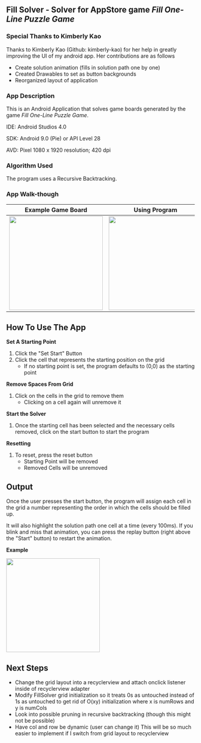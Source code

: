 ## Fill Solver - Solver for AppStore game *Fill One-Line Puzzle Game*
### Special Thanks to Kimberly Kao ###
Thanks to Kimberly Kao (Github: kimberly-kao) for her help in greatly improving the UI of my android app. 
Her contributions are as follows
   - Create solution animation (fills in solution path one by one)
   - Created Drawables to set as button backgrounds
   - Reorganized layout of application 

### App Description
This is an Android Application that solves game boards generated by the game *Fill One-Line Puzzle Game*. 

IDE: Android Studios 4.0

SDK: Android 9.0 (Pie) or API Level 28

AVD: Pixel 1080 x 1920 resolution; 420 dpi

### Algorithm Used
The program uses a Recursive Backtracking. 

### App Walk-though
Example Game Board         |  Using Program
:-------------------------:|:-------------------------:
<img src="https://github.com/samliu000/FillSolver/blob/master/ReadMeAssets/ExampleGameBoard.PNG" width=250><br>  |  <img src="https://github.com/samliu000/FillSolver/blob/master/ReadMeAssets/Demo.gif" width=250><br>

## How To Use The App
**Set A Starting Point**
1. Click the "Set Start" Button
2. Click the cell that represents the starting position on the grid
   - If no starting point is set, the program defaults to (0,0) as the starting point
  
**Remove Spaces From Grid**
1. Click on the cells in the grid to remove them
   - Clicking on a cell again will unremove it
   
**Start the Solver**
1. Once the starting cell has been selected and the necessary cells removed, click on the start button to start the program

**Resetting**
1. To reset, press the reset button
   - Starting Point will be removed
   - Removed Cells will be unremoved
   
## Output
Once the user presses the start button, the program will assign each cell in the grid a number representing the order in which the cells should be filled up. 

It will also highlight the solution path one cell at a time (every 100ms). If you blink and miss that animation, you can press the replay button (right above the "Start" button) to restart the animation.

**Example**

<img src="https://github.com/samliu000/FillSolver/blob/master/ReadMeAssets/answerExampleWithHighlight.png" width=250><br>

## Next Steps
- Change the grid layout into a recyclerview and attach onclick listener inside of recyclerview adapter
- Modify FillSolver grid initialization so it treats 0s as untouched instead of 1s as untouched to get rid of O(xy) initialization where x is numRows and y is numCols
- Look into possible pruning in recursive backtracking (though this might not be possible)
- Have col and row be dynamic (user can change it) This will be so much easier to implement if I switch from grid layout to recyclerview
